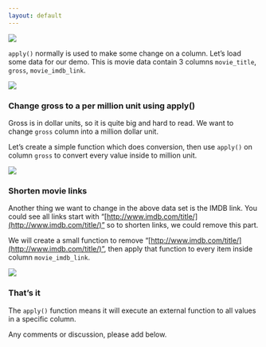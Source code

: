 ```yaml
---
layout: default
---
```


![](https://cdn-images-1.medium.com/max/1200/1*vInvi6XGnRRsmPM7RjXcVw.jpeg)

`apply()`  normally is used to make some change on a column. Let’s load some data for our demo. This is movie data contain 3 columns `movie_title`, `gross`, `movie_imdb_link`.

![](https://cdn-images-1.medium.com/max/800/1*c-RgUyzusVv2QBQ6nyBxGw.png)

### Change gross to a per million unit using apply()

Gross is in dollar units, so it is quite big and hard to read. We want to change `gross` column into a million dollar unit.

Let’s create a simple function which does conversion, then use `apply()`  on column `gross` to convert every value inside to million unit.

![](https://cdn-images-1.medium.com/max/800/1*YbxweInMFQQDfht1dEpguA.png)

### Shorten movie links

Another thing we want to change in the above data set is the IMDB link. You could see all links start with “[http://www.imdb.com/title/](http://www.imdb.com/title/)” so to shorten links, we could remove this part.

We will create a small function to remove “[http://www.imdb.com/title/](http://www.imdb.com/title/)”, then apply that function to every item inside column `movie_imdb_link`.

![](https://cdn-images-1.medium.com/max/800/1*-HJWn1Qab3xdCsFfJ2IK7A.png)

### That’s it

The `apply()`  function means it will execute an external function to all values in a specific column.

Any comments or discussion, please add below.